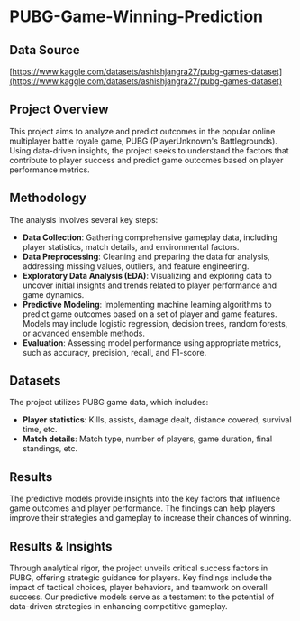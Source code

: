 # PUBG-Game-Winning-Prediction

## Data Source
[https://www.kaggle.com/datasets/ashishjangra27/pubg-games-dataset](https://www.kaggle.com/datasets/ashishjangra27/pubg-games-dataset)

## Project Overview

This project aims to analyze and predict outcomes in the popular online multiplayer battle royale game, PUBG (PlayerUnknown's Battlegrounds). Using data-driven insights, the project seeks to understand the factors that contribute to player success and predict game outcomes based on player performance metrics.

## Methodology

The analysis involves several key steps:

- **Data Collection**: Gathering comprehensive gameplay data, including player statistics, match details, and environmental factors.
- **Data Preprocessing**: Cleaning and preparing the data for analysis, addressing missing values, outliers, and feature engineering.
- **Exploratory Data Analysis (EDA)**: Visualizing and exploring data to uncover initial insights and trends related to player performance and game dynamics.
- **Predictive Modeling**: Implementing machine learning algorithms to predict game outcomes based on a set of player and game features. Models may include logistic regression, decision trees, random forests, or advanced ensemble methods.
- **Evaluation**: Assessing model performance using appropriate metrics, such as accuracy, precision, recall, and F1-score.

## Datasets

The project utilizes PUBG game data, which includes:

- **Player statistics**: Kills, assists, damage dealt, distance covered, survival time, etc.
- **Match details**: Match type, number of players, game duration, final standings, etc.

## Results

The predictive models provide insights into the key factors that influence game outcomes and player performance. The findings can help players improve their strategies and gameplay to increase their chances of winning.

## Results & Insights

Through analytical rigor, the project unveils critical success factors in PUBG, offering strategic guidance for players. Key findings include the impact of tactical choices, player behaviors, and teamwork on overall success. Our predictive models serve as a testament to the potential of data-driven strategies in enhancing competitive gameplay.
